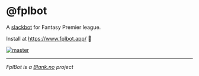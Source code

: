 # @fplbot
A [slackbot](https://slack.com/apps/AREFP62B1-fplbot) for Fantasy Premier league.

Install at https://www.fplbot.app/ 🤖

[![master](https://github.com/fplbot/fplbot/workflows/Release/badge.svg)](https://github.com/fplbot/fplbot/actions?query=workflow%3ARelease)


<hr>

_FplBot is a [Blank.no](https://blank.no) project_